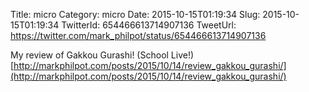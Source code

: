 Title: micro
Category: micro
Date: 2015-10-15T01:19:34
Slug: 2015-10-15T01:19:34
TwitterId: 654466613714907136
TweetUrl: https://twitter.com/mark_philpot/status/654466613714907136

My review of Gakkou Gurashi! (School Live!) [http://markphilpot.com/posts/2015/10/14/review_gakkou_gurashi/](http://markphilpot.com/posts/2015/10/14/review_gakkou_gurashi/)